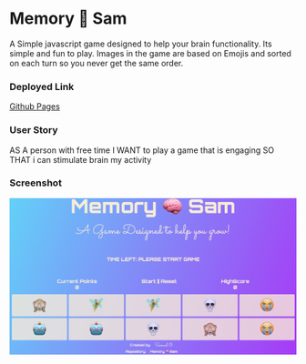 # Memory 🧠 Sam
A Simple javascript game designed to help your brain functionality. Its simple and fun to play. Images in the game are based on Emojis and sorted on each turn so you never get the same order.


### Deployed Link
[Github Pages](https://wsamuell.github.io/memory-sam/)

### User Story
AS A person with free time
I WANT to play a game that is engaging
SO THAT i can stimulate brain my activity

### Screenshot
![Memory-game-img](sc-1.png)

